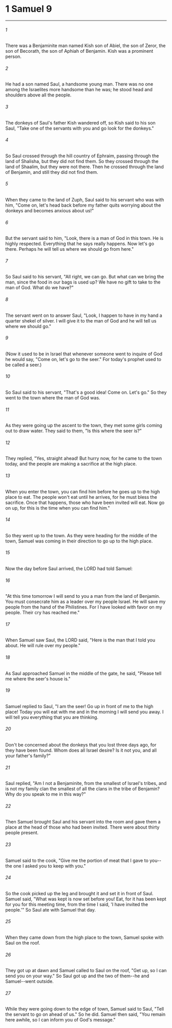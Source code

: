 # 1 Samuel 9
***



###### 1 
There was a Benjaminite man named Kish son of Abiel, the son of Zeror, the son of Becorath, the son of Aphiah of Benjamin. Kish was a prominent person. 

###### 2 
He had a son named Saul, a handsome young man. There was no one among the Israelites more handsome than he was; he stood head and shoulders above all the people. 

###### 3 
The donkeys of Saul's father Kish wandered off, so Kish said to his son Saul, "Take one of the servants with you and go look for the donkeys." 

###### 4 
So Saul crossed through the hill country of Ephraim, passing through the land of Shalisha, but they did not find them. So they crossed through the land of Shaalim, but they were not there. Then he crossed through the land of Benjamin, and still they did not find them. 

###### 5 
When they came to the land of Zuph, Saul said to his servant who was with him, "Come on, let's head back before my father quits worrying about the donkeys and becomes anxious about us!" 

###### 6 
But the servant said to him, "Look, there is a man of God in this town. He is highly respected. Everything that he says really happens. Now let's go there. Perhaps he will tell us where we should go from here." 

###### 7 
So Saul said to his servant, "All right, we can go. But what can we bring the man, since the food in our bags is used up? We have no gift to take to the man of God. What do we have?" 

###### 8 
The servant went on to answer Saul, "Look, I happen to have in my hand a quarter shekel of silver. I will give it to the man of God and he will tell us where we should go." 

###### 9 
(Now it used to be in Israel that whenever someone went to inquire of God he would say, "Come on, let's go to the seer." For today's prophet used to be called a seer.) 

###### 10 
So Saul said to his servant, "That's a good idea! Come on. Let's go." So they went to the town where the man of God was. 

###### 11 
As they were going up the ascent to the town, they met some girls coming out to draw water. They said to them, "Is this where the seer is?" 

###### 12 
They replied, "Yes, straight ahead! But hurry now, for he came to the town today, and the people are making a sacrifice at the high place. 

###### 13 
When you enter the town, you can find him before he goes up to the high place to eat. The people won't eat until he arrives, for he must bless the sacrifice. Once that happens, those who have been invited will eat. Now go on up, for this is the time when you can find him." 

###### 14 
So they went up to the town. As they were heading for the middle of the town, Samuel was coming in their direction to go up to the high place. 

###### 15 
Now the day before Saul arrived, the LORD had told Samuel: 

###### 16 
"At this time tomorrow I will send to you a man from the land of Benjamin. You must consecrate him as a leader over my people Israel. He will save my people from the hand of the Philistines. For I have looked with favor on my people. Their cry has reached me." 

###### 17 
When Samuel saw Saul, the LORD said, "Here is the man that I told you about. He will rule over my people." 

###### 18 
As Saul approached Samuel in the middle of the gate, he said, "Please tell me where the seer's house is." 

###### 19 
Samuel replied to Saul, "I am the seer! Go up in front of me to the high place! Today you will eat with me and in the morning I will send you away. I will tell you everything that you are thinking. 

###### 20 
Don't be concerned about the donkeys that you lost three days ago, for they have been found. Whom does all Israel desire? Is it not you, and all your father's family?" 

###### 21 
Saul replied, "Am I not a Benjaminite, from the smallest of Israel's tribes, and is not my family clan the smallest of all the clans in the tribe of Benjamin? Why do you speak to me in this way?" 

###### 22 
Then Samuel brought Saul and his servant into the room and gave them a place at the head of those who had been invited. There were about thirty people present. 

###### 23 
Samuel said to the cook, "Give me the portion of meat that I gave to you--the one I asked you to keep with you." 

###### 24 
So the cook picked up the leg and brought it and set it in front of Saul. Samuel said, "What was kept is now set before you! Eat, for it has been kept for you for this meeting time, from the time I said, 'I have invited the people.'" So Saul ate with Samuel that day. 

###### 25 
When they came down from the high place to the town, Samuel spoke with Saul on the roof. 

###### 26 
They got up at dawn and Samuel called to Saul on the roof, "Get up, so I can send you on your way." So Saul got up and the two of them--he and Samuel--went outside. 

###### 27 
While they were going down to the edge of town, Samuel said to Saul, "Tell the servant to go on ahead of us." So he did. Samuel then said, "You remain here awhile, so I can inform you of God's message."
